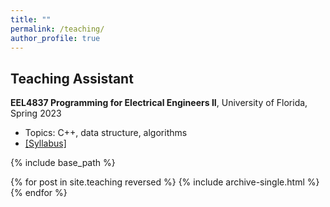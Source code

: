 ```yaml
---
title: ""
permalink: /teaching/
author_profile: true
---
```


<h2>Teaching Assistant</h2>
<b>EEL4837 Programming for Electrical Engineers II</b>, University of Florida, Spring 2023
<ul>
  <li>Topics: C++, data structure, algorithms</li>
  <li><a href="https://www.ece.ufl.edu/wp-content/uploads/syllabi/Spring2023/EEL4837_Prog_EE_2_Ruchkin_Spring_2023.pdf">[Syllabus]</a></li>
</ul>


{% include base_path %}

{% for post in site.teaching reversed %}
  {% include archive-single.html %}
{% endfor %}
